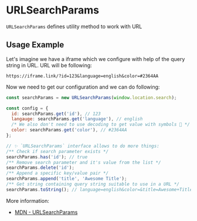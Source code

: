 # URLSearchParams

`URLSearchParams` defines utility method to work with URL

## Usage Example

Let's imagine we have a iframe which we configure with help of the query string in URL. URL will be following:

```
https://iframe.link/?id=123&language=english&color=#2364AA
```

Now we need to get our configuration and we can do following:

```javascript
const searchParams = new URLSearchParams(window.location.search);

const config = {
  id: searchParams.get('id'), // 123
  langauge: searchParams.get('language'), // english
  /* We also don't need to use decoding to get value with symbols 🔽 */
  color: searchParams.get('color'), // #2364AA
};

// ✨ `URLSearchParams` interface allows to do more things:
/** Check if search parameter exists */
searchParams.has('id'); // true
/** Remove search parameter and it's value from the list */
searchParams.delete('id');
/** Append a specific key/value pair */
searchParams.append('title', 'Awesome Title');
/** Get string containing query string suitable to use in a URL */
searchParams.toString(); // language=english&color=&title=Awesome+Title
```

More information:

- [MDN - URLSearchParams](https://developer.mozilla.org/en-US/docs/Web/API/URLSearchParams)
